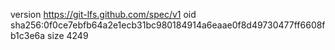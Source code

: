 version https://git-lfs.github.com/spec/v1
oid sha256:0f0ce7ebfb64a2e1ecb31bc980184914a6eaae0f8d49730477ff6608fb1c3e6a
size 4249
